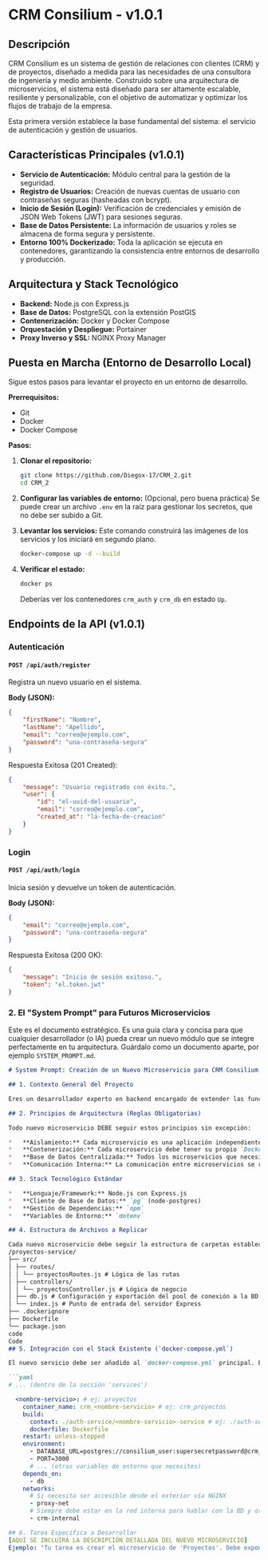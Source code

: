 # CRM Consilium - v1.0.1

## Descripción

CRM Consilium es un sistema de gestión de relaciones con clientes (CRM) y de proyectos, diseñado a medida para las necesidades de una consultora de ingeniería y medio ambiente. Construido sobre una arquitectura de microservicios, el sistema está diseñado para ser altamente escalable, resiliente y personalizable, con el objetivo de automatizar y optimizar los flujos de trabajo de la empresa.

Esta primera versión establece la base fundamental del sistema: el servicio de autenticación y gestión de usuarios.

## Características Principales (v1.0.1)

*   **Servicio de Autenticación:** Módulo central para la gestión de la seguridad.
*   **Registro de Usuarios:** Creación de nuevas cuentas de usuario con contraseñas seguras (hasheadas con bcrypt).
*   **Inicio de Sesión (Login):** Verificación de credenciales y emisión de JSON Web Tokens (JWT) para sesiones seguras.
*   **Base de Datos Persistente:** La información de usuarios y roles se almacena de forma segura y persistente.
*   **Entorno 100% Dockerizado:** Toda la aplicación se ejecuta en contenedores, garantizando la consistencia entre entornos de desarrollo y producción.

## Arquitectura y Stack Tecnológico

*   **Backend:** Node.js con Express.js
*   **Base de Datos:** PostgreSQL con la extensión PostGIS
*   **Contenerización:** Docker y Docker Compose
*   **Orquestación y Despliegue:** Portainer
*   **Proxy Inverso y SSL:** NGINX Proxy Manager

## Puesta en Marcha (Entorno de Desarrollo Local)

Sigue estos pasos para levantar el proyecto en un entorno de desarrollo.

**Prerrequisitos:**
*   Git
*   Docker
*   Docker Compose

**Pasos:**

1.  **Clonar el repositorio:**
    ```bash
    git clone https://github.com/Diegox-17/CRM_2.git
    cd CRM_2
    ```

2.  **Configurar las variables de entorno:**
    (Opcional, pero buena práctica) Se puede crear un archivo `.env` en la raíz para gestionar los secretos, que no debe ser subido a Git.

3.  **Levantar los servicios:**
    Este comando construirá las imágenes de los servicios y los iniciará en segundo plano.
    ```bash
    docker-compose up -d --build
    ```

4.  **Verificar el estado:**
    ```bash
    docker ps
    ```
    Deberías ver los contenedores `crm_auth` y `crm_db` en estado `Up`.

## Endpoints de la API (v1.0.1)

### Autenticación

#### `POST /api/auth/register`
Registra un nuevo usuario en el sistema.

**Body (JSON):**
```json
{
    "firstName": "Nombre",
    "lastName": "Apellido",
    "email": "correo@ejemplo.com",
    "password": "una-contraseña-segura"
}
```

Respuesta Exitosa (201 Created):
```json
{
    "message": "Usuario registrado con éxito.",
    "user": {
        "id": "el-uuid-del-usuario",
        "email": "correo@ejemplo.com",
        "created_at": "la-fecha-de-creacion"
    }
}
```

### Login

#### `POST /api/auth/login`
Inicia sesión y devuelve un token de autenticación.

**Body (JSON):**
```json
{
    "email": "correo@ejemplo.com",
    "password": "una-contraseña-segura"
}
```

Respuesta Exitosa (200 OK):
```json
{
    "message": "Inicio de sesión exitoso.",
    "token": "el.token.jwt"
}
```


### 2. El "System Prompt" para Futuros Microservicios

Este es el documento estratégico. Es una guía clara y concisa para que cualquier desarrollador (o IA) pueda crear un nuevo módulo que se integre perfectamente en tu arquitectura. Guárdalo como un documento aparte, por ejemplo `SYSTEM_PROMPT.md`.

```markdown
# System Prompt: Creación de un Nuevo Microservicio para CRM Consilium

## 1. Contexto General del Proyecto

Eres un desarrollador experto en backend encargado de extender las funcionalidades de CRM Consilium. Este es un CRM interno para una consultora de ingeniería y medio ambiente. El sistema está completamente pulverizado en microservicios, diseñado para ser MUY escalable y a prueba de rupturas. El objetivo es la máxima automatización y eficiencia.

## 2. Principios de Arquitectura (Reglas Obligatorias)

Todo nuevo microservicio DEBE seguir estos principios sin excepción:

*   **Aislamiento:** Cada microservicio es una aplicación independiente y autocontenida. No comparte código directamente con otros servicios, solo se comunica a través de APIs.
*   **Contenerización:** Cada microservicio debe tener su propio `Dockerfile` y ser gestionado a través del `docker-compose.yml` principal.
*   **Base de Datos Centralizada:** Todos los microservicios que necesiten persistencia de datos utilizarán la única base de datos central de PostgreSQL (`crm_db`). La comunicación se realiza a través de la red interna de Docker.
*   **Comunicación Interna:** La comunicación entre microservicios se realiza a través de la red interna de Docker (`crm-internal`), llamando a los otros servicios por su nombre de contenedor (ej: `http://crm_auth:3000`).

## 3. Stack Tecnológico Estándar

*   **Lenguaje/Framework:** Node.js con Express.js
*   **Cliente de Base de Datos:** `pg` (node-postgres)
*   **Gestión de Dependencias:** `npm`
*   **Variables de Entorno:** `dotenv`

## 4. Estructura de Archivos a Replicar

Cada nuevo microservicio debe seguir la estructura de carpetas establecida. Por ejemplo, para un nuevo servicio llamado "proyectos":
/proyectos-service/
├── src/
│ ├── routes/
│ │ └── proyectosRoutes.js # Lógica de las rutas
│ ├── controllers/
│ │ └── proyectosController.js # Lógica de negocio
│ ├── db.js # Configuración y exportación del pool de conexión a la BD
│ └── index.js # Punto de entrada del servidor Express
├── .dockerignore
├── Dockerfile
└── package.json
code
Code
## 5. Integración con el Stack Existente (`docker-compose.yml`)

El nuevo servicio debe ser añadido al `docker-compose.yml` principal. El siguiente es un template que debes adaptar:

```yaml
# ... (dentro de la sección 'services')

  <nombre-servicio>: # ej: proyectos
    container_name: crm_<nombre-servicio> # ej: crm_proyectos
    build:
      context: ./auth-service/<nombre-servicio>-service # ej: ./auth-service/proyectos-service
      dockerfile: Dockerfile
    restart: unless-stopped
    environment:
      - DATABASE_URL=postgres://consilium_user:supersecretpassword@crm_db:5432/consilium_db
      - PORT=3000
      # ... (otras variables de entorno que necesites)
    depends_on:
      - db
    networks:
      # Si necesita ser accesible desde el exterior vía NGINX
      - proxy-net
      # Siempre debe estar en la red interna para hablar con la BD y otros servicios
      - crm-internal

## 6. Tarea Específica a Desarrollar
[AQUÍ SE INCLUIRÁ LA DESCRIPCIÓN DETALLADA DEL NUEVO MICROSERVICIO]
Ejemplo: "Tu tarea es crear el microservicio de 'Proyectos'. Debe exponer endpoints CRUD (Crear, Leer, Actualizar, Eliminar) para gestionar los proyectos de la consultora. Un proyecto debe tener un nombre, un cliente asociado, una fecha de inicio y una fecha de fin. Debes crear una nueva tabla projects en la base de datos..."
